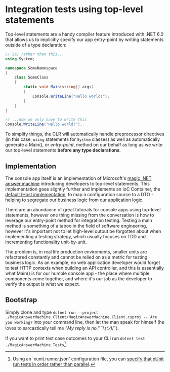 ﻿# Integration tests using top-level statements

Top-level statements are a handy compiler feature introduced with .NET 6.0 that allows us to implicitly specify our app entry-point by writing statements outside of a type declaration:

```csharp
// So, rather than this...
using System;

namespace SomeNamespace
{
	class SomeClass
	{
		static void Main(string[] args)
		{
			Console.WriteLine("Hello world!");
		}
	}
}
```

```csharp
// ...now we only have to write this
Console.WriteLine("Hello world!");
```

To simplify things, the CLR will automatically handle preprocessor directives (in this case, `using` statements for `System` classes) as well as automatically generate a Main(), or *entry-point*, method on our behalf as long as we write our top-level statements **before any type declarations**.

## Implementation

The console app itself is an implementation of Microsoft's [magic .NET answer machine](https://learn.microsoft.com/en-us/dotnet/csharp/whats-new/tutorials/top-level-statements) introducing developers to top-level statements. This implementation goes slightly further and implements an IoC Container, the [default IHost implementation](https://learn.microsoft.com/en-us/aspnet/core/fundamentals/host/generic-host?view=aspnetcore-6.0), to map a configuration source to a DTO - helping to segregate our business logic from our application logic.

There are an abundance of great tutorials for console apps using top-level statements, however one thing missing from the conversation is how to leverage our entry-point method for integration testing. Testing a main method is something of a taboo in the field of software engineering, however it's important not to let high-level output be forgotten about when implementing a testing strategy, which usually focuses on TDD and incrementing functionality unit-by-unit. 

The problem is, in real life production enviroments, smaller units are refactored constantly and cannot be relied on as a metric for testing business logic. As an example, no web application developer would forget to test HTTP contexts when building an API controller, and this is essentially what Main() is for our humble console app - the place where multiple components come together, and where it's our job as the developer to verify the output is what we expect.

## Bootstrap

Simply clone and type `dotnet run --project ./MagicAnswerMachine.Client/MagicAnswerMachine.Client.csproj -- Are you working?` into your command line, then let the man speak for himself (he loves to sarcastically tell me *"My reply is no."* ¯\\_(ツ)_/¯).

If you want to print test case outcomes to your CLI run `dotnet test ./MagicAnswerMachine.Tests`[^1].

[^1]: Using an 'xunit.runner.json' configuration file, you can [specify that xUnit run tests in order rather than parallel](https://stackoverflow.com/questions/1408175/execute-unit-tests-serially-rather-than-in-parallel).